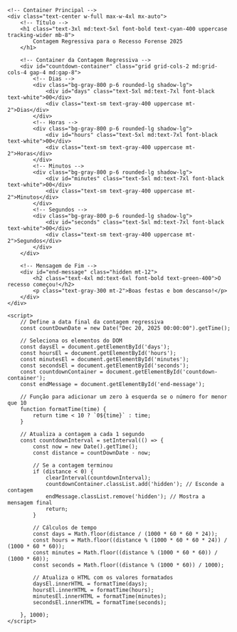 <!DOCTYPE html>
<html lang="pt-BR">
<head>
    <meta charset="UTF-8">
    <meta name="viewport" content="width=device-width, initial-scale=1.0">
    <title>Contagem Regressiva para o Recesso Forense 2025</title>
    <!-- Tailwind CSS -->
    <script src="https://cdn.tailwindcss.com"></script>
    <!-- Google Fonts: Inter -->
    <link rel="preconnect" href="https://fonts.googleapis.com">
    <link rel="preconnect" href="https://fonts.gstatic.com" crossorigin>
    <link href="https://fonts.googleapis.com/css2?family=Inter:wght@400;700;900&display=swap" rel="stylesheet">
    <style>
        /* Estilo customizado para usar a fonte Inter */
        body {
            font-family: 'Inter', sans-serif;
        }
    </style>
</head>
<body class="bg-gray-900 text-white flex flex-col items-center justify-center min-h-screen p-4">

    <!-- Container Principal -->
    <div class="text-center w-full max-w-4xl mx-auto">
        <!-- Título -->
        <h1 class="text-3xl md:text-5xl font-bold text-cyan-400 uppercase tracking-wider mb-8">
            Contagem Regressiva para o Recesso Forense 2025
        </h1>

        <!-- Container da Contagem Regressiva -->
        <div id="countdown-container" class="grid grid-cols-2 md:grid-cols-4 gap-4 md:gap-8">
            <!-- Dias -->
            <div class="bg-gray-800 p-6 rounded-lg shadow-lg">
                <div id="days" class="text-5xl md:text-7xl font-black text-white">00</div>
                <div class="text-sm text-gray-400 uppercase mt-2">Dias</div>
            </div>
            <!-- Horas -->
            <div class="bg-gray-800 p-6 rounded-lg shadow-lg">
                <div id="hours" class="text-5xl md:text-7xl font-black text-white">00</div>
                <div class="text-sm text-gray-400 uppercase mt-2">Horas</div>
            </div>
            <!-- Minutos -->
            <div class="bg-gray-800 p-6 rounded-lg shadow-lg">
                <div id="minutes" class="text-5xl md:text-7xl font-black text-white">00</div>
                <div class="text-sm text-gray-400 uppercase mt-2">Minutos</div>
            </div>
            <!-- Segundos -->
            <div class="bg-gray-800 p-6 rounded-lg shadow-lg">
                <div id="seconds" class="text-5xl md:text-7xl font-black text-white">00</div>
                <div class="text-sm text-gray-400 uppercase mt-2">Segundos</div>
            </div>
        </div>
        
        <!-- Mensagem de Fim -->
        <div id="end-message" class="hidden mt-12">
            <h2 class="text-4xl md:text-6xl font-bold text-green-400">O recesso começou!</h2>
            <p class="text-gray-300 mt-2">Boas festas e bom descanso!</p>
        </div>
    </div>

    <script>
        // Define a data final da contagem regressiva
        const countDownDate = new Date("Dec 20, 2025 00:00:00").getTime();

        // Seleciona os elementos do DOM
        const daysEl = document.getElementById('days');
        const hoursEl = document.getElementById('hours');
        const minutesEl = document.getElementById('minutes');
        const secondsEl = document.getElementById('seconds');
        const countdownContainer = document.getElementById('countdown-container');
        const endMessage = document.getElementById('end-message');

        // Função para adicionar um zero à esquerda se o número for menor que 10
        function formatTime(time) {
            return time < 10 ? `0${time}` : time;
        }

        // Atualiza a contagem a cada 1 segundo
        const countdownInterval = setInterval(() => {
            const now = new Date().getTime();
            const distance = countDownDate - now;

            // Se a contagem terminou
            if (distance < 0) {
                clearInterval(countdownInterval);
                countdownContainer.classList.add('hidden'); // Esconde a contagem
                endMessage.classList.remove('hidden'); // Mostra a mensagem final
                return;
            }

            // Cálculos de tempo
            const days = Math.floor(distance / (1000 * 60 * 60 * 24));
            const hours = Math.floor((distance % (1000 * 60 * 60 * 24)) / (1000 * 60 * 60));
            const minutes = Math.floor((distance % (1000 * 60 * 60)) / (1000 * 60));
            const seconds = Math.floor((distance % (1000 * 60)) / 1000);

            // Atualiza o HTML com os valores formatados
            daysEl.innerHTML = formatTime(days);
            hoursEl.innerHTML = formatTime(hours);
            minutesEl.innerHTML = formatTime(minutes);
            secondsEl.innerHTML = formatTime(seconds);

        }, 1000);
    </script>
</body>
</html>
